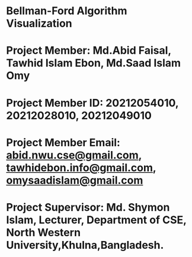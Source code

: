 # Bellman-Ford Algorithm Visualization

# Project Member: Md.Abid Faisal, Tawhid Islam Ebon, Md.Saad Islam Omy

# Project Member ID: 20212054010, 20212028010, 20212049010

# Project Member Email: abid.nwu.cse@gmail.com, tawhidebon.info@gmail.com, omysaadislam@gmail.com

# Project Supervisor: Md. Shymon Islam, Lecturer, Department of CSE, North Western University,Khulna,Bangladesh.
